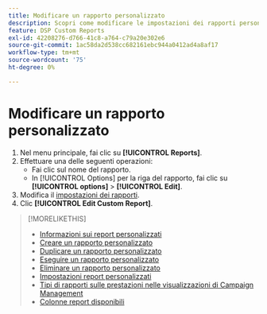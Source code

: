 ```yaml
---
title: Modificare un rapporto personalizzato
description: Scopri come modificare le impostazioni dei rapporti personalizzati.
feature: DSP Custom Reports
exl-id: 42208276-d766-41c8-a764-c79a20e302e6
source-git-commit: 1ac58da2d538cc682161ebc944a0412ad4a8af17
workflow-type: tm+mt
source-wordcount: '75'
ht-degree: 0%

---
```


# Modificare un rapporto personalizzato

1. Nel menu principale, fai clic su **[!UICONTROL Reports]**.
1. Effettuare una delle seguenti operazioni:
   * Fai clic sul nome del rapporto.
   * In [!UICONTROL Options] per la riga del rapporto, fai clic su **[!UICONTROL options]** > **[!UICONTROL Edit]**.
1. Modifica il [impostazioni dei rapporti](/help/dsp/reports/report-settings.md).
1. Clic **[!UICONTROL Edit Custom Report]**.

>[!MORELIKETHIS]
>
>* [Informazioni sui report personalizzati](/help/dsp/reports/report-about.md)
>* [Creare un rapporto personalizzato](/help/dsp/reports/report-create.md)
>* [Duplicare un rapporto personalizzato](/help/dsp/reports/report-copy.md)
>* [Eseguire un rapporto personalizzato](/help/dsp/reports/report-run-now.md)
>* [Eliminare un rapporto personalizzato](/help/dsp/reports/report-delete.md)
>* [Impostazioni report personalizzati](/help/dsp/reports/report-settings.md)
>* [Tipi di rapporti sulle prestazioni nelle visualizzazioni di Campaign Management](/help/dsp/campaign-management/reports/campaign-reports-about.md)
>* [Colonne report disponibili](/help/dsp/reports/report-columns.md)
